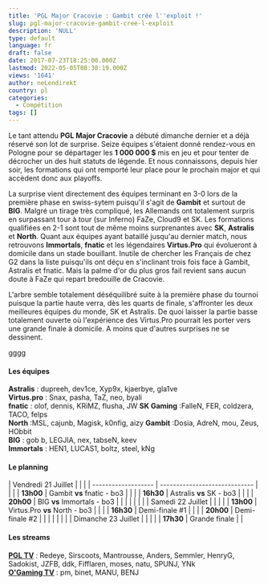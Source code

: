 ```yaml
---
title: 'PGL Major Cracovie : Gambit crée l''exploit !'
slug: pgl-major-cracovie-gambit-cree-l-exploit
description: 'NULL'
type: default
language: fr
draft: false
date: 2017-07-23T18:25:00.000Z
lastmod: 2022-05-05T08:38:19.000Z
views: '1641'
author: neLendirekt
country: pl
categories:
  - Compétition
tags: []
---
```

Le tant attendu **PGL Major Cracovie** a débuté dimanche dernier et a déjà réservé son lot de surprise. Seize équipes s'étaient donné rendez-vous en Pologne pour se départager les **1 000 000 $** mis en jeu et pour tenter de décrocher un des huit statuts de légende. Et nous connaissons, depuis hier soir, les formations qui ont remporté leur place pour le prochain major et qui accèdent donc aux playoffs.

La surprise vient directement des équipes terminant en 3-0 lors de la première phase en swiss-sytem puisqu'il s'agit de **Gambit** et surtout de **BIG**. Malgré un tirage très compliqué, les Allemands ont totalement surpris en surpassant tour à tour (sur Inferno) FaZe, Cloud9 et SK. Les formations qualifiées en 2-1 sont tout de même moins surprenantes avec **SK**, **Astralis** et **North**. Quant aux équipes ayant bataillé jusqu'au dernier match, nous retrouvons **Immortals**, **fnatic** et les légendaires **Virtus.Pro** qui évolueront à domicile dans un stade bouillant. Inutile de chercher les Français de chez G2 dans la liste puisqu'ils ont déçu en s'inclinant trois fois face à Gambit, Astralis et fnatic. Mais la palme d'or du plus gros fail revient sans aucun doute à FaZe qui repart bredouille de Cracovie.

L'arbre semble totalement déséquilibré suite à la première phase du tournoi puisque la partie haute verra, dès les quarts de finale, s'affronter les deux meilleures équipes du monde, SK et Astralis. De quoi laisser la partie basse totalement ouverte où l'expérience des Virtus.Pro pourrait les porter vers une grande finale à domicile. A moins que d'autres surprises ne se dessinent.  
  
gggg

#### **Les équipes** 

**Astralis** : dupreeh, dev1ce, Xyp9x, kjaerbye, gla1ve  
**Virtus.pro** : Snax, pasha, TaZ, neo, byali   
**fnatic** : olof, dennis, KRiMZ, flusha, JW **SK Gaming** :FalleN, FER, coldzera, TACO, felps  
**North** :MSL, cajunb, Magisk, k0nfig, aizy **Gambit** :Dosia, AdreN, mou, Zeus, HObbit   
**BIG** : gob b, LEGJIA, nex, tabseN, keev   
**Immortals** : HEN1, LUCAS1, boltz, steel, kNg 

#### **Le planning**

| Vendredi 21 Juillet |                               |  |
| ------------------- | ----------------------------- |  |
| |  **13h00**        | Gambit **vs** fnatic - bo3    |  |
| |  **16h30**        | Astralis **vs** SK - bo3      |  |
| |  **20h00**        | BIG **vs** Immortals - bo3    |  |
| |                   |                               |  |
| Samedi 22 Juillet   |                               |  |
| |  **13h00**        | Virtus.Pro **vs** North - bo3 |  |
| |  **16h30**        | Demi-finale #1                |  |
| |  **20h00**        | Demi-finale #2                |  |
| |                   |                               |  |
| Dimanche 23 Juillet |                               |  |
| |  **17h30**        | Grande finale                 |  |

#### **Les streams**

[**PGL TV**](https://www.twitch.tv/pgl) : Redeye, Sirscoots, Mantrousse, Anders, Semmler, HenryG, Sadokist, JZFB, ddk, Fifflaren, moses, natu, SPUNJ, YNk  
[**O'Gaming TV**](https://www.twitch.tv/ogamingcs) : pm, binet, MANU, BENJ
